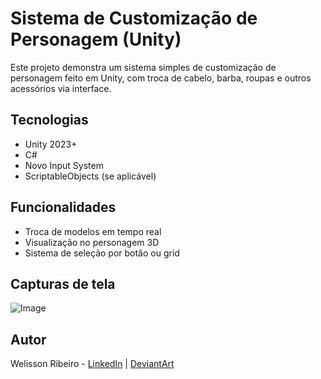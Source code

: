 # Sistema de Customização de Personagem (Unity)

Este projeto demonstra um sistema simples de customização de personagem feito em Unity, com troca de cabelo, barba, roupas e outros acessórios via interface.

## Tecnologias
- Unity 2023+
- C#
- Novo Input System
- ScriptableObjects (se aplicável)

## Funcionalidades
- Troca de modelos em tempo real
- Visualização no personagem 3D
- Sistema de seleção por botão ou grid

## Capturas de tela
![Image](https://github.com/user-attachments/assets/c2fa9455-a78e-4325-8ca0-839dbd38048a)

## Autor
Welisson Ribeiro - [LinkedIn](https://linkedin.com/in/welisson-ribeiro) | [DeviantArt]([https://deviantart.com/seulink](https://www.deviantart.com/hellwel/gallery))
